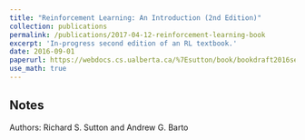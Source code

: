 ```yaml
---
title: "Reinforcement Learning: An Introduction (2nd Edition)"
collection: publications
permalink: /publications/2017-04-12-reinforcement-learning-book
excerpt: 'In-progress second edition of an RL textbook.'
date: 2016-09-01
paperurl: https://webdocs.cs.ualberta.ca/%7Esutton/book/bookdraft2016sep.pdf
use_math: true
---
```


## Notes

Authors: Richard S. Sutton and Andrew G. Barto


